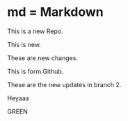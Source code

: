 # md = Markdown

This is a new Repo.


This is new.

These are new changes.

This is form Github.

These are the new updates in branch 2.

Heyaaa

GREEN
